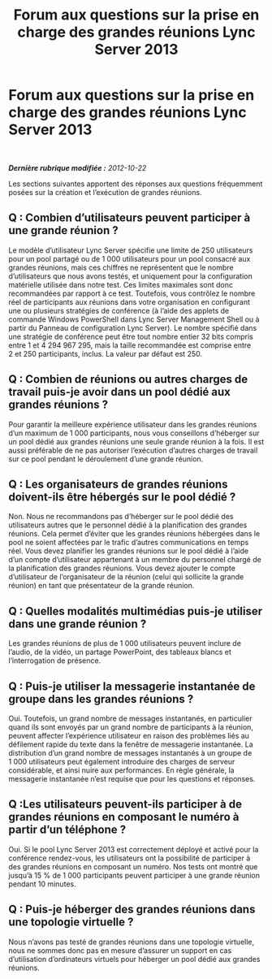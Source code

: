 ﻿---
title: Forum aux questions sur la prise en charge des grandes réunions Lync Server 2013
TOCTitle: Forum aux questions sur la prise en charge des grandes réunions Lync Server 2013
ms:assetid: 34b4fb6a-e35c-47e8-8ab1-f8331741fed2
ms:mtpsurl: https://technet.microsoft.com/fr-fr/library/JJ204804(v=OCS.15)
ms:contentKeyID: 49296832
ms.date: 05/20/2016
mtps_version: v=OCS.15
ms.translationtype: HT
---

# Forum aux questions sur la prise en charge des grandes réunions Lync Server 2013

 

_**Dernière rubrique modifiée :** 2012-10-22_

Les sections suivantes apportent des réponses aux questions fréquemment posées sur la création et l’exécution de grandes réunions.

## Q : Combien d’utilisateurs peuvent participer à une grande réunion ?

Le modèle d’utilisateur Lync Server spécifie une limite de 250 utilisateurs pour un pool partagé ou de 1 000 utilisateurs pour un pool consacré aux grandes réunions, mais ces chiffres ne représentent que le nombre d’utilisateurs que nous avons testés, et uniquement pour la configuration matérielle utilisée dans notre test. Ces limites maximales sont donc recommandées par rapport à ce test. Toutefois, vous contrôlez le nombre réel de participants aux réunions dans votre organisation en configurant une ou plusieurs stratégies de conférence (à l’aide des applets de commande Windows PowerShell dans Lync Server Management Shell ou à partir du Panneau de configuration Lync Server). Le nombre spécifié dans une stratégie de conférence peut être tout nombre entier 32 bits compris entre 1 et 4 294 967 295, mais la taille recommandée est comprise entre 2 et 250 participants, inclus. La valeur par défaut est 250.

## Q : Combien de réunions ou autres charges de travail puis-je avoir dans un pool dédié aux grandes réunions ?

Pour garantir la meilleure expérience utilisateur dans les grandes réunions d’un maximum de 1 000 participants, nous vous conseillons d’héberger sur un pool dédié aux grandes réunions une seule grande réunion à la fois. Il est aussi préférable de ne pas autoriser l’exécution d’autres charges de travail sur ce pool pendant le déroulement d’une grande réunion.

## Q : Les organisateurs de grandes réunions doivent-ils être hébergés sur le pool dédié ?

Non. Nous ne recommandons pas d’héberger sur le pool dédié des utilisateurs autres que le personnel dédié à la planification des grandes réunions. Cela permet d’éviter que les grandes réunions hébergées dans le pool ne soient affectées par le trafic d’autres communications en temps réel. Vous devez planifier les grandes réunions sur le pool dédié à l’aide d’un compte d’utilisateur appartenant à un membre du personnel chargé de la planification des grandes réunions. Vous devez ajouter le compte d’utilisateur de l’organisateur de la réunion (celui qui sollicite la grande réunion) en tant que présentateur de la grande réunion.

## Q : Quelles modalités multimédias puis-je utiliser dans une grande réunion ?

Les grandes réunions de plus de 1 000 utilisateurs peuvent inclure de l’audio, de la vidéo, un partage PowerPoint, des tableaux blancs et l’interrogation de présence.

## Q : Puis-je utiliser la messagerie instantanée de groupe dans les grandes réunions ?

Oui. Toutefois, un grand nombre de messages instantanés, en particulier quand ils sont envoyés par un grand nombre de participants à la réunion, peuvent affecter l’expérience utilisateur en raison des problèmes liés au défilement rapide du texte dans la fenêtre de messagerie instantanée. La distribution d’un grand nombre de messages instantanés à un groupe de 1 000 utilisateurs peut également introduire des charges de serveur considérable, et ainsi nuire aux performances. En règle générale, la messagerie instantanée n’est requise que pour les questions et réponses.

## Q :Les utilisateurs peuvent-ils participer à de grandes réunions en composant le numéro à partir d’un téléphone ?

Oui. Si le pool Lync Server 2013 est correctement déployé et activé pour la conférence rendez-vous, les utilisateurs ont la possibilité de participer à des grandes réunions en composant un numéro. Nos tests ont montré que jusqu’à 15 % de 1 000 participants peuvent participer à une grande réunion pendant 10 minutes.

## Q : Puis-je héberger des grandes réunions dans une topologie virtuelle ?

Nous n’avons pas testé de grandes réunions dans une topologie virtuelle, nous ne sommes donc pas en mesure d’assurer un support en cas d’utilisation d’ordinateurs virtuels pour héberger un pool dédié aux grandes réunions.

